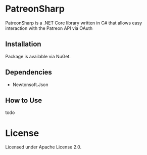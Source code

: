 # PatreonSharp
PatreonSharp is a .NET Core library written in C# that allows easy interaction with the Patreon API via OAuth

## Installation
Package is available via NuGet.

## Dependencies
* Newtonsoft.Json

## How to Use
todo

# License
Licensed under Apache License 2.0.
